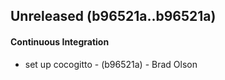 ## Unreleased (b96521a..b96521a)
#### Continuous Integration
- set up cocogitto - (b96521a) - Brad Olson


